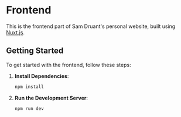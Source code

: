 # Frontend

This is the frontend part of Sam Druant's personal website, built using [Nuxt.js](https://nuxt.com/).

## Getting Started

To get started with the frontend, follow these steps:

1. **Install Dependencies**:

    ```bash
    npm install
    ```

2. **Run the Development Server**:

    ```bash
    npm run dev
    ```
